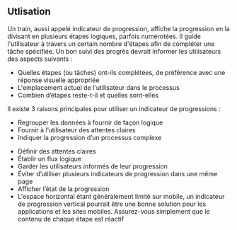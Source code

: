 ## Utlisation
Un train, aussi appelé indicateur de progression, affiche la progression en la divisant en plusieurs étapes logiques, parfois numérotées. Il guide l'utilisateur à travers un certain nombre d'étapes afin de compléter une tâche spécifiée. Un bon suivi des progrès devrait informer les utilisateurs des aspects suivants :
    <ul class="m-u--bullet-list">
        <li>Quelles étapes (ou tâches) ont-ils complétées, de préférence avec une réponse visuelle appropriée</li>
        <li>L'emplacement actuel de l'utilisateur dans le processus</li>
        <li>Combien d’étapes reste-t-il et quelles sont-elles</li>
    </ul>

Il existe 3 raisons principales pour utiliser un indicateur de progressions :
    <ul class="m-u--bullet-list">
        <li>Regrouper les données à fournir de façon logique</li>
        <li>Fournir à l’utilisateur des attentes claires</li>
        <li>Indiquer la progression d’un processus complexe</li>
    </ul>

<modul-do>
<ul class="m-u--bullet-list">
        <li>Définir des attentes claires</li>
        <li>Établir un flux logique</li>
        <li>Garder les utilisateurs informés de leur progression</li>
        <li>Éviter d’utiliser plusieurs indicateurs de progression dans une même page</li>
        <li>Afficher l’état de la progression</li>
        <li>L'espace horizontal étant généralement limité sur mobile, un indicateur de progression vertical pourrait être une bonne solution pour les applications et les sites mobiles. Assurez-vous simplement que le contenu de chaque étape est réactif</li>
    </ul>
</modul-do>